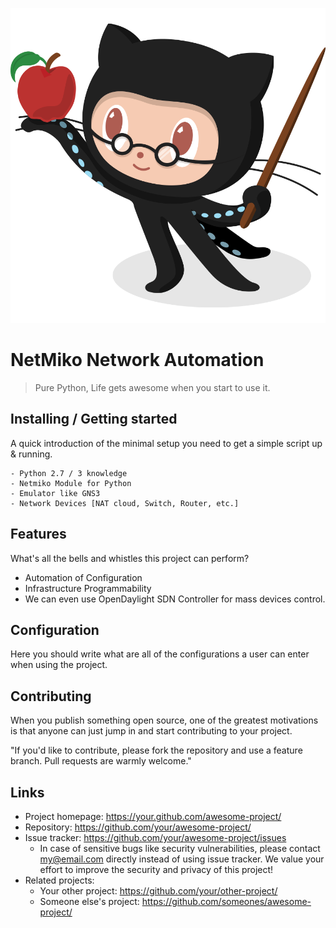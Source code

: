 ![Logo of the project](https://github.com/UdhavPawar/NetMiko-Network-Automation/blob/master/Professortocat.png)

# NetMiko Network Automation
> Pure Python, Life gets awesome when you start to use it.

## Installing / Getting started

A quick introduction of the minimal setup you need to get a simple script up &
running.

```shell
- Python 2.7 / 3 knowledge
- Netmiko Module for Python
- Emulator like GNS3
- Network Devices [NAT cloud, Switch, Router, etc.]
```

## Features

What's all the bells and whistles this project can perform?
* Automation of Configuration
* Infrastructure Programmability
* We can even use OpenDaylight SDN Controller for mass devices control.

## Configuration

Here you should write what are all of the configurations a user can enter when
using the project.

## Contributing

When you publish something open source, one of the greatest motivations is that
anyone can just jump in and start contributing to your project.

"If you'd like to contribute, please fork the repository and use a feature
branch. Pull requests are warmly welcome."

## Links

- Project homepage: https://your.github.com/awesome-project/
- Repository: https://github.com/your/awesome-project/
- Issue tracker: https://github.com/your/awesome-project/issues
  - In case of sensitive bugs like security vulnerabilities, please contact
    my@email.com directly instead of using issue tracker. We value your effort
    to improve the security and privacy of this project!
- Related projects:
  - Your other project: https://github.com/your/other-project/
  - Someone else's project: https://github.com/someones/awesome-project/
